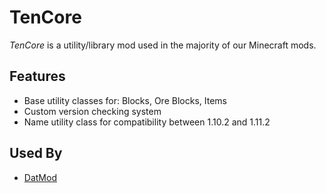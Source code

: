 # TenCore
*TenCore* is a utility/library mod used in the majority of our Minecraft mods.

## Features
- Base utility classes for: Blocks, Ore Blocks, Items
- Custom version checking system
- Name utility class for compatibility between 1.10.2 and 1.11.2

## Used By
- [DatMod](http://minecraft.curseforge.com/projects/datmod/)
